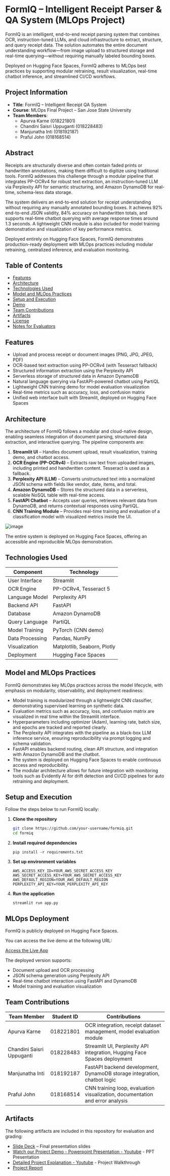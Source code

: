 # FormIQ – Intelligent Receipt Parser & QA System (MLOps Project)

FormIQ is an intelligent, end-to-end receipt parsing system that combines OCR, instruction-tuned LLMs, and cloud infrastructure to extract, structure, and query receipt data. The solution automates the entire document understanding workflow—from image upload to structured storage and real-time querying—without requiring manually labeled bounding boxes.

Deployed on Hugging Face Spaces, FormIQ adheres to MLOps best practices by supporting modular retraining, result visualization, real-time chatbot inference, and streamlined CI/CD workflows.

## Project Information

- **Title**: FormIQ – Intelligent Receipt QA System
- **Course**: MLOps Final Project – San Jose State University
- **Team Members**:
  - Apurva Karne (018221801)
  - Chandini Saisri Uppuganti (018228483)
  - Manjunatha Inti (018192187)
  - Praful John (018168514)

## Abstract

Receipts are structurally diverse and often contain faded prints or handwritten annotations, making them difficult to digitize using traditional tools. FormIQ addresses this challenge through a modular pipeline that integrates PP-OCRv4 for robust text extraction, an instruction-tuned LLM via Perplexity API for semantic structuring, and Amazon DynamoDB for real-time, schema-less data storage.

The system delivers an end-to-end solution for receipt understanding without requiring any manually annotated bounding boxes. It achieves 92% end-to-end JSON validity, 84% accuracy on handwritten totals, and supports real-time chatbot querying with average response times around 1.3 seconds. A lightweight CNN module is also included for model training demonstration and visualization of key performance metrics. 

Deployed entirely on Hugging Face Spaces, FormIQ demonstrates production-ready deployment with MLOps practices including modular retraining, centralized inference, and evaluation monitoring.

## Table of Contents

- [Features](#features)
- [Architecture](#architecture)
- [Technologies Used](#technologies-used)
- [Model and MLOps Practices](#model-and-mlops-practices)
- [Setup and Execution](#setup-and-execution)
- [Demo](#demo)
- [Team Contributions](#team-contributions)
- [Artifacts](#artifacts)
- [License](#license)
- [Notes for Evaluators](#notes-for-evaluators)

## Features

- Upload and process receipt or document images (PNG, JPG, JPEG, PDF)
- OCR-based text extraction using PP-OCRv4 (with Tesseract fallback)
- Structured information extraction using the Perplexity API
- Serverless storage of structured data in Amazon DynamoDB
- Natural language querying via FastAPI-powered chatbot using PartiQL
- Lightweight CNN training demo for model evaluation visualization
- Real-time metrics such as accuracy, loss, and confusion matrix
- Unified web interface built with Streamlit, deployed on Hugging Face Spaces

## Architecture

The architecture of FormIQ follows a modular and cloud-native design, enabling seamless integration of document parsing, structured data extraction, and interactive querying. The pipeline components are:

1. **Streamlit UI** – Handles document upload, result visualization, training demo, and chatbot access.
2. **OCR Engine (PP-OCRv4)** – Extracts raw text from uploaded images, including printed and handwritten content. Tesseract is used as a fallback.
3. **Perplexity API (LLM)** – Converts unstructured text into a normalized JSON schema with fields like vendor, date, items, and total.
4. **Amazon DynamoDB** – Stores the structured data in a serverless, scalable NoSQL table with real-time access.
5. **FastAPI Chatbot** – Accepts user queries, retrieves relevant data from DynamoDB, and returns contextual responses using PartiQL.
6. **CNN Training Module** – Provides real-time training and evaluation of a classification model with visualized metrics inside the UI.

![image](https://github.com/user-attachments/assets/1d03c31e-8a14-431b-9163-69e80e0899d7)

The entire system is deployed on Hugging Face Spaces, offering an accessible and reproducible MLOps demonstration.

## Technologies Used

| Component              | Technology                    |
|------------------------|-------------------------------|
| User Interface         | Streamlit                     |
| OCR Engine             | PP-OCRv4, Tesseract 5         |
| Language Model         | Perplexity API                |
| Backend API            | FastAPI                       |
| Database               | Amazon DynamoDB               |
| Query Language         | PartiQL                       |
| Model Training         | PyTorch (CNN demo)            |
| Data Processing        | Pandas, NumPy                 |
| Visualization          | Matplotlib, Seaborn, Plotly   |
| Deployment             | Hugging Face Spaces           |

## Model and MLOps Practices

FormIQ demonstrates key MLOps practices across the model lifecycle, with emphasis on modularity, observability, and deployment readiness:

- Model training is modularized through a lightweight CNN classifier, demonstrating supervised learning on synthetic data.
- Evaluation metrics such as accuracy, loss, and confusion matrix are visualized in real time within the Streamlit interface.
- Hyperparameters including optimizer (Adam), learning rate, batch size, and epochs are tracked and reported clearly.
- The Perplexity API integrates with the pipeline as a black-box LLM inference service, ensuring reproducibility via prompt logging and schema validation.
- FastAPI enables backend routing, clean API structure, and integration with Amazon DynamoDB and the chatbot.
- The system is deployed on Hugging Face Spaces to enable continuous access and reproducibility.
- The modular architecture allows for future integration with monitoring tools such as Evidently AI for drift detection and CI/CD pipelines for auto retraining and deployment.

## Setup and Execution

Follow the steps below to run FormIQ locally:

1. **Clone the repository**
   ```bash
   git clone https://github.com/your-username/formiq.git
   cd formiq
2. **Install required dependencies**
   ```
   pip install -r requirements.txt
3. **Set up environment variables**
   ```
   AWS_ACCESS_KEY_ID=YOUR_AWS_SECRET_ACCESS_KEY
   AWS_SECRET_ACCESS_KEY=YOUR_AWS_SECRET_ACCESS_KEY
   AWS_DEFAULT_REGION=YOUR_AWS_DEFAULT_REGION
   PERPLEXITY_API_KEY=YOUR_PERPLEXITY_API_KEY
   
4. **Run the application**
   ```
   streamlit run app.py
## MLOps Deployment

FormIQ is publicly deployed on Hugging Face Spaces.

You can access the live demo at the following URL:

[Access the Live App](https://huggingface.co/spaces/chandinisaisri/formiq)

The deployed version supports:
- Document upload and OCR processing
- JSON schema generation using Perplexity API
- Real-time chatbot interaction using FastAPI and DynamoDB
- Model training and evaluation visualization

## Team Contributions

| Team Member                | Student ID   | Contributions                                                                 |
|---------------------------|--------------|--------------------------------------------------------------------------------|
| Apurva Karne              | 018221801    | OCR integration, receipt dataset management, model evaluation module          |
| Chandini Saisri Uppuganti | 018228483    | Streamlit UI, Perplexity API integration, Hugging Face Spaces deployment      |
| Manjunatha Inti           | 018192187    | FastAPI backend development, DynamoDB storage integration, chatbot logic      |
| Praful John               | 018168514    | CNN training loop, evaluation visualization, documentation and error analysis |

## Artifacts

The following artifacts are included in this repository for evaluation and grading:

- [Slide Deck](https://www.slideshare.net/slideshow/form-iq-presentation-formiq-aims-to-eliminate-manual-receipt-entry-by-providing-an-end-to-end-single-page-web-application-that-automates-the-extraction-structuring-and-querying-of-receipt-data/279484322) – Final presentation slides
- [Watch our Project Demo - Powerpoint Presentation - Youtube]() - PPT Presentation
- [Detailed Project Explanation - Youtube]() - Project Walkthrough
- [Project Report](https://docs.google.com/document/d/1amdOJn9-E4yAmdxje4sl7iEWLuLOL6-eiTBXF-dvZtA/edit?usp=sharing)
